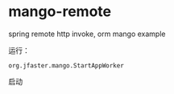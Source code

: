 # mango-remote
spring remote http invoke, orm mango example

  运行：
  ```
  org.jfaster.mango.StartAppWorker
  ```
  启动
